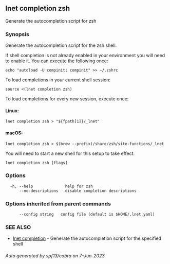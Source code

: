 ## lnet completion zsh

Generate the autocompletion script for zsh

### Synopsis

Generate the autocompletion script for the zsh shell.

If shell completion is not already enabled in your environment you will need
to enable it.  You can execute the following once:

	echo "autoload -U compinit; compinit" >> ~/.zshrc

To load completions in your current shell session:

	source <(lnet completion zsh)

To load completions for every new session, execute once:

#### Linux:

	lnet completion zsh > "${fpath[1]}/_lnet"

#### macOS:

	lnet completion zsh > $(brew --prefix)/share/zsh/site-functions/_lnet

You will need to start a new shell for this setup to take effect.


```
lnet completion zsh [flags]
```

### Options

```
  -h, --help              help for zsh
      --no-descriptions   disable completion descriptions
```

### Options inherited from parent commands

```
      --config string   config file (default is $HOME/.lnet.yaml)
```

### SEE ALSO

* [lnet completion](lnet_completion.md)	 - Generate the autocompletion script for the specified shell

###### Auto generated by spf13/cobra on 7-Jun-2023
